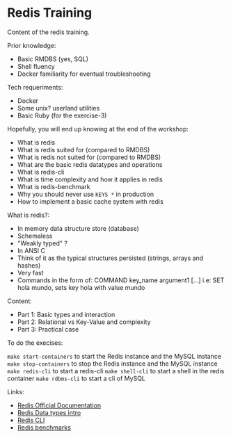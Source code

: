 # Redis Training

Content of the redis training.

Prior knowledge:

- Basic RMDBS (yes, SQL)
- Shell fluency
- Docker familiarity for eventual troubleshooting

Tech requeriments:

- Docker
- Some unix? userland utilities
- Basic Ruby (for the exercise-3)

Hopefully, you will end up knowing at the end of the workshop:

- What is redis
- What is redis suited for (compared to RMDBS)
- What is redis not suited for (compared to RMDBS)
- What are the basic redis datatypes and operations
- What is redis-cli
- What is time complexity and how it applies in redis
- What is redis-benchmark
- Why you should never use `KEYS *` in production
- How to implement a basic cache system with redis

What is redis?:

- In memory data structure store (database)
- Schemaless
- "Weakly typed" ?
- In ANSI C
- Think of it as the typical structures persisted (strings, arrays and hashes)
- Very fast
- Commands in the form of: COMMAND key_name argument1 [...] i.e: SET hola mundo, sets key hola with value mundo

Content:

- Part 1: Basic types and interaction
- Part 2: Relational vs Key-Value and complexity
- Part 3: Practical case

To do the execises:

`make start-containers` to start the Redis instance and the MySQL instance
`make stop-containers` to stop the Redis instance and the MySQL instance
`make redis-cli` to start a redis-cli
`make shell-cli` to start a shell in the redis container
`make rdbms-cli` to start a cli of MySQL

Links:

- [Redis Official Documentation](https://redis.io/documentation)
- [Redis Data types intro](https://redis.io/topics/data-types-intro)
- [Redis CLI](https://redis.io/topics/rediscli)
- [Redis benchmarks](https://redis.io/topics/benchmarks)